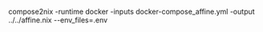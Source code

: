 compose2nix -runtime docker -inputs docker-compose_affine.yml -output ../../affine.nix --env_files=.env